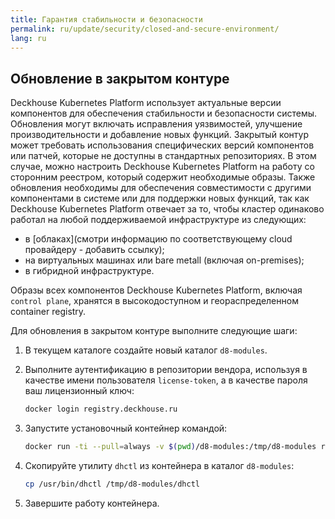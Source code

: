 ```yaml
---
title: Гарантия стабильности и безопасности
permalink: ru/update/security/closed-and-secure-environment/
lang: ru
---
```


## Обновление в закрытом контуре

Deckhouse Kubernetes Platform использует актуальные версии компонентов для обеспечения стабильности и безопасности системы. Обновления могут включать исправления уязвимостей, улучшение производительности и добавление новых функций.
Закрытый контур может требовать использования специфических версий компонентов или патчей, которые не доступны в стандартных репозиториях. В этом случае, можно настроить Deckhouse Kubernetes Platform на работу со сторонним реестром, который содержит необходимые образы. Также обновления необходимы для обеспечения совместимости с другими компонентами в системе или для поддержки новых функций, так как Deckhouse Kubernetes Platform отвечает за то, чтобы кластер одинаково работал на любой поддерживаемой инфраструктуре из следующих:

* в [облаках](смотри информацию по соответствующему cloud провайдеру - добавить ссылку);
* на виртуальных машинах или bare metall (включая on-premises);
* в гибридной инфраструктуре.

Образы всех компонентов Deckhouse Kubernetes Platform, включая `control plane`, хранятся в высокодоступном и геораспределенном container registry.

Для обновления в закрытом контуре выполните следующие шаги:

1. В текущем каталоге создайте новый каталог `d8-modules`.

2. Выполните аутентификацию в репозитории вендора, используя в качестве имени пользователя `license-token`, а в качестве пароля ваш лицензионный ключ:

   ```bash
   docker login registry.deckhouse.ru
   ```

3. Запустите установочный контейнер командой:

   ```bash
   docker run -ti --pull=always -v $(pwd)/d8-modules:/tmp/d8-modules registry.deckhouse.ru/deckhouse/ee/install:stable bash
   ```

4. Скопируйте утилиту `dhctl` из контейнера в каталог `d8-modules`:

   ```bash
   cp /usr/bin/dhctl /tmp/d8-modules/dhctl
   ```

5. Завершите работу контейнера.